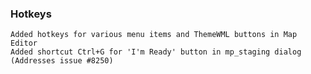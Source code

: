 ### Hotkeys
    Added hotkeys for various menu items and ThemeWML buttons in Map Editor
    Added shortcut Ctrl+G for 'I'm Ready' button in mp_staging dialog (Addresses issue #8250)
